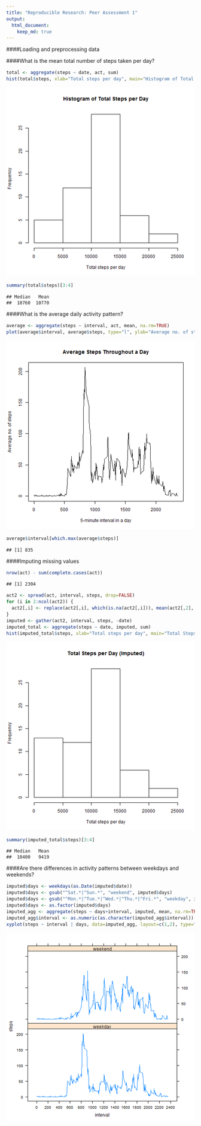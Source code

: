 ```yaml
---
title: "Reproducible Research: Peer Assessment 1"
output: 
  html_document:
    keep_md: true
---
```



####Loading and preprocessing data


####What is the mean total number of steps taken per day?

```r
total <- aggregate(steps ~ date, act, sum)
hist(total$steps, xlab="Total steps per day", main="Histogram of Total Steps per Day")
```

![plot of chunk unnamed-chunk-2](figure/unnamed-chunk-2-1.png) 

```r
summary(total$steps)[3:4]
```

```
## Median   Mean 
##  10760  10770
```

####What is the average daily activity pattern?

```r
average <- aggregate(steps ~ interval, act, mean, na.rm=TRUE)
plot(average$interval, average$steps, type="l", ylab="Average no. of steps", xlab="5-minute interval in a day", main="Average Steps Throughout a Day")
```

![plot of chunk unnamed-chunk-3](figure/unnamed-chunk-3-1.png) 

```r
average$interval[which.max(average$steps)]
```

```
## [1] 835
```

####Imputing missing values

```r
nrow(act) - sum(complete.cases(act))
```

```
## [1] 2304
```

```r
act2 <- spread(act, interval, steps, drop=FALSE)
for (i in 2:ncol(act2)) {
  act2[,i] <- replace(act2[,i], which(is.na(act2[,i])), mean(act2[,2], na.rm=TRUE))
}
imputed <- gather(act2, interval, steps, -date)
imputed_total <- aggregate(steps ~ date, imputed, sum)
hist(imputed_total$steps, xlab="Total steps per day", main="Total Steps per Day (Imputed)")
```

![plot of chunk unnamed-chunk-4](figure/unnamed-chunk-4-1.png) 

```r
summary(imputed_total$steps)[3:4]
```

```
## Median   Mean 
##  10400   9419
```

####Are there differences in activity patterns between weekdays and weekends?

```r
imputed$days <- weekdays(as.Date(imputed$date))
imputed$days <- gsub("^Sat.*|^Sun.*", "weekend", imputed$days)
imputed$days <- gsub("^Mon.*|^Tue.*|^Wed.*|^Thu.*|^Fri.*", "weekday", imputed$days)
imputed$days <- as.factor(imputed$days)
imputed_agg <- aggregate(steps ~ days+interval, imputed, mean, na.rm=TRUE)
imputed_agg$interval <- as.numeric(as.character(imputed_agg$interval))
xyplot(steps ~ interval | days, data=imputed_agg, layout=c(1,2), type="l", scales = list(x=list(tick.number=15)))
```

![plot of chunk unnamed-chunk-5](figure/unnamed-chunk-5-1.png) 
